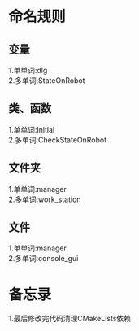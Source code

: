 # 命名规则
## 变量
1.单单词:dlg  
2.多单词:StateOnRobot
## 类、函数
1.单单词:Initial  
2.多单词:CheckStateOnRobot
## 文件夹
1.单单词:manager  
2.多单词:work_station  
## 文件
1.单单词:manager  
2.多单词:console_gui  

# 备忘录
1.最后修改完代码清理CMakeLists依赖